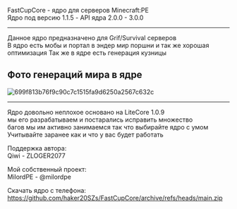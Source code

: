 FastCupCore - ядро для серверов Minecraft:PE                      
Ядро под версию 1.1.5 - API ядра 2.0.0 - 3.0.0                           

-------------

Данное ядро предназначено для Grif/Survival серверов                                                                          
В ядро есть мобы и портал в эндер мир поршни и так же хорошая оптимизация
Так же в ядре есть генерация кузницы

Фото генераций мира в ядре
-------------

![699f813b76f9c90c7c1515fa9d6250a2567c632c](https://user-images.githubusercontent.com/79506370/197186274-670128c3-5c60-4215-8ff4-eb26c72fd57b.jpeg)

-------------                         

Ядро довольно неплохое основано на LiteCore 1.0.9                                                           
мы его разрабатываем и постарались исправить множество                                   
багов мы им активно занимаемся так что выбирайте ядро с умом                                                
Учитывайте заранее как и что у вас будет работать 

Поддержка автора:                                                                                   
 Qiwi - ZLOGER2077                                                                                                                                   
  
Мой собственный проект:                                           
 MilordPE - @milordpe                                              
 
Скачать ядро с телефона:                                                                                
https://github.com/haker20SZs/FastCupCore/archive/refs/heads/main.zip
